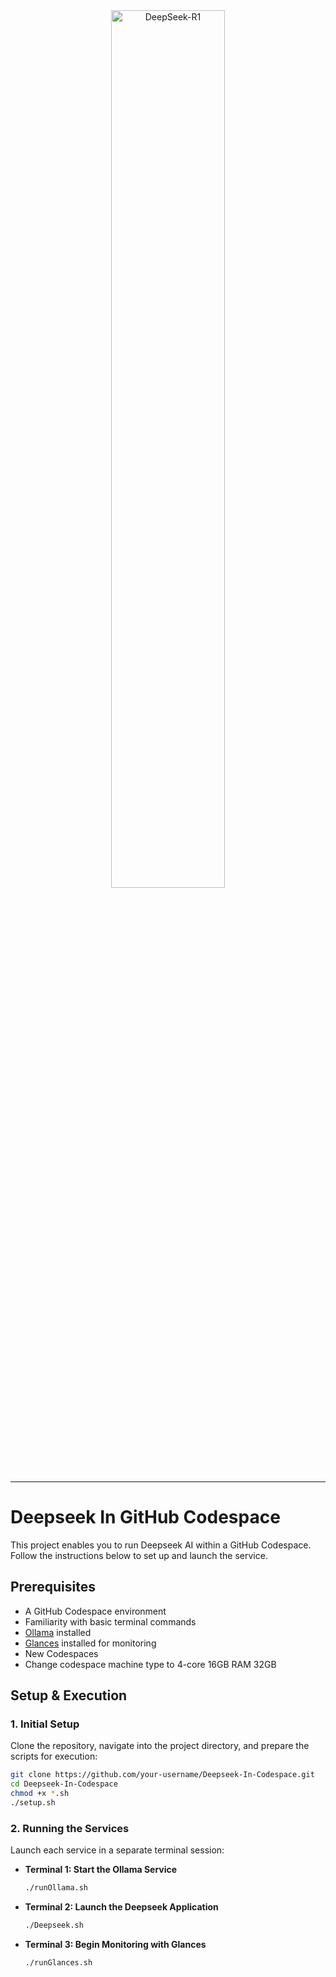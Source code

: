 <div align="center">
  <img src="https://github.com/deepseek-ai/DeepSeek-V2/blob/main/figures/logo.svg?raw=true" width="60%" alt="DeepSeek-R1" />
</div>
<hr>

# Deepseek In GitHub Codespace

This project enables you to run Deepseek AI within a GitHub Codespace. Follow the instructions below to set up and launch the service.

## Prerequisites

- A GitHub Codespace environment
- Familiarity with basic terminal commands
- [Ollama](https://ollama.ai) installed
- [Glances](https://nicolargo.github.io/glances/) installed for monitoring
- New Codespaces
- Change codespace machine type to 4-core 16GB RAM 32GB

## Setup & Execution

### 1. Initial Setup

Clone the repository, navigate into the project directory, and prepare the scripts for execution:

```bash
git clone https://github.com/your-username/Deepseek-In-Codespace.git
cd Deepseek-In-Codespace
chmod +x *.sh
./setup.sh
```

### 2. Running the Services

Launch each service in a separate terminal session:

- **Terminal 1: Start the Ollama Service**
  ```bash
  ./runOllama.sh
  ```
  
- **Terminal 2: Launch the Deepseek Application**
  ```bash
  ./Deepseek.sh
  ```

- **Terminal 3: Begin Monitoring with Glances**
  ```bash
  ./runGlances.sh
  ```